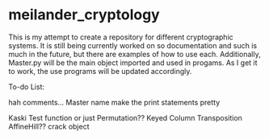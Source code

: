 # meilander_cryptology

This is my attempt to create a repository for different cryptographic systems.
It is still being currently worked on so documentation and such is much in the
future, but there are examples of how to use each. Additionally, Master.py will
be the main object imported and used in progams. As I get it to work, the use
programs will be updated accordingly.


To-do List:

hah comments...
Master name
make the print statements pretty

Kaski Test
function or just Permutation??
Keyed Column Transposition
AffineHill??
crack object
